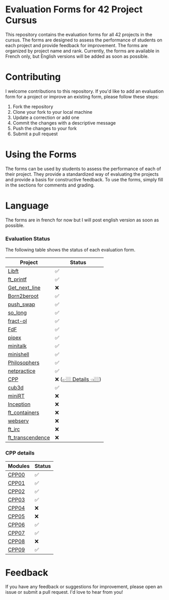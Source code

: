 # Evaluation Forms for 42 Project Cursus
This repository contains the evaluation forms for all 42 projects in the cursus. The forms are designed to assess the performance of students on each project and provide feedback for improvement. The forms are organized by project name and rank. Currently, the forms are available in French only, but English versions will be added as soon as possible.

# Contributing
I welcome contributions to this repository. If you'd like to add an evaluation form for a project or improve an existing form, please follow these steps:

1. Fork the repository
2. Clone your fork to your local machine
3. Update a correction or add one
4. Commit the changes with a descriptive message
5. Push the changes to your fork
6. Submit a pull request

# Using the Forms
The forms can be used by students to assess the performance of each of their project. They provide a standardized way of evaluating the projects and provide a basis for constructive feedback. To use the forms, simply fill in the sections for comments and grading.

# Language
The forms are in french for now but I will post english version as soon as possible.

### Evaluation Status
The following table shows the status of each evaluation form.

<div align="center">

| Project                                      | Status                            |
| -------------------------------------------- | --------------------------------- |
| [Libft](./Rank00/Libft)                      | ✅                                |
| [ft_printf](./Rank01/ft_printf)              | ✅                                |
| [Get_next_line](./Rank01/get_next_line)      | ❌                                |
| [Born2beroot](./Rank01/Born2beroot)          | ✅                                |
| [push_swap](./Rank02/push_swap)              | ✅                                |
| [so_long](./Rank02/42-so_long)               | ✅                                |
| [fract-ol](./Rank02/fract-ol)                | ✅                                |
| [FdF](./Rank02/FdF)                          | ✅                                |
| [pipex](./Rank02/pipex)                      | ✅                                |
| [minitalk](./Rank02/minitalk)                | ✅                                |
| [minishell](./Rank03/minishell)              | ✅                                |
| [Philosophers](./Rank03/Philosophers)        | ✅                                |
| [netpractice](./Rank04/netpractice)          | ✅                                |
| [CPP](./Rank04/CPP_Modules/)                 | ❌ ([👉🏼 Details 👈🏼](#cpp-details)) |
| [cub3d](./Rank04/cub3d)                      | ✅                                |
| [miniRT](./Rank04/miniRT)                    | ❌                                |
| [Inception](./Rank05/Inception)              | ❌                                |
| [ft_containers](./Rank05/ft_containers)      | ❌                                |
| [webserv](./Rank05/webserv)                  | ❌                                |
| [ft_irc](./Rank05/ft_irc)                    | ❌                                |
| [ft_transcendence](./Rank06/ft_transcendence)| ❌                                |

</div>

### CPP details

<div align="center">

| Modules                              | Status |
| ------------------------------------ | ------ |
| [CPP00](./Rank04/CPP_Modules/CPP00)  | ✅     |
| [CPP01](./Rank04/CPP_Modules/CPP01)  | ✅     |
| [CPP02](./Rank04/CPP_Modules/CPP02)  | ✅     |
| [CPP03](./Rank04/CPP_Modules/CPP03)  | ✅     |
| [CPP04](./Rank04/CPP_Modules/CPP04)  | ❌     |
| [CPP05](./Rank04/CPP_Modules/CPP05)  | ❌     |
| [CPP06](./Rank04/CPP_Modules/CPP06)  | ✅     |
| [CPP07](./Rank04/CPP_Modules/CPP07)  | ✅     |
| [CPP08](./Rank04/CPP_Modules/CPP08)  | ❌     |
| [CPP09](./Rank04/CPP_Modules/CPP09)  | ✅     |

</div>

# Feedback
If you have any feedback or suggestions for improvement, please open an issue or submit a pull request. I'd love to hear from you!
